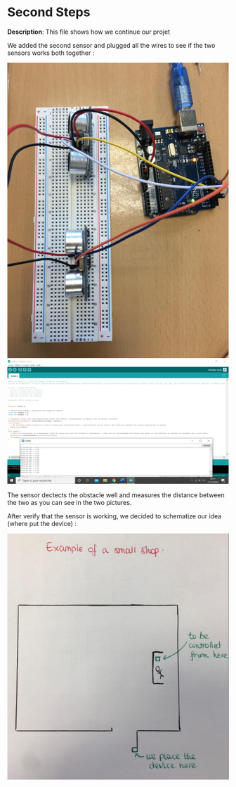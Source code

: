 # Second Steps
 **Description**:  This file shows how we continue our projet

We added the second sensor and plugged all the wires to see if the two sensors works both together :

![Branchement](https://github.com/efrei-paris-sud/2020-B-Bad-and-Boudji/blob/main/project/Step2/131570519_714866209166673_3110274308391363592_n.jpg)
![Code](https://github.com/efrei-paris-sud/2020-B-Bad-and-Boudji/blob/main/project/FirstSteps/131245521_147329883505024_9150203707664505752_n.png)

The sensor dectects the obstacle well and measures the distance between the two as you can see in the two pictures.

After verify that the sensor is working, we decided to schematize our idea (where put the device) :

![Schema](https://github.com/efrei-paris-sud/2020-B-Bad-and-Boudji/blob/main/project/FirstSteps/131578942_1036478646857689_1710014657525749501_n%20(2).jpg)



